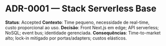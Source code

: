 # ADR-0001 — Stack Serverless Base
**Status**: Accepted
**Contexto**: Time pequeno, necessidade de real-time, custo proporcional ao uso.
**Decisão**: Front Next.js em edge; API serverless; NoSQL; event bus; identidade gerenciada.
**Consequências**: Time-to-market alto; lock-in mitigado por portas/adapters; custos elásticos.
